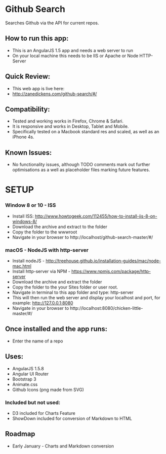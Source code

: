 # Github Search

Searches Github via the API for current repos.

## How to run this app:
- This is an AngularJS 1.5 app and needs a web server to run
- On your local machine this needs to be IIS or Apache or Node HTTP-Server

## Quick Review:
- This web app is live here: 
- http://zanedickens.com/github-search/#/

## Compatibility:
- Tested and working works in Firefox, Chrome & Safari.
- It is responsive and works in Desktop, Tablet and Mobile. 
- Specifically tested on a Macbook standard res and scaled, as well as an iPhone 4s.

## Known Issues:
- No functionality issues, although TODO comments mark out further optimisations as a well as placeholder files marking future features.

# SETUP

### Window 8 or 10 - ISS
- Install ISS: http://www.howtogeek.com/112455/how-to-install-iis-8-on-windows-8/
- Download the archive and extract to the folder
- Copy the folder to the wwwroot
- Navigate in your browser to http://localhost/github-search-master/#/

### macOS - NodeJS with http-server
- Install nodeJS - http://treehouse.github.io/installation-guides/mac/node-mac.html
- Install http-server via NPM - https://www.npmjs.com/package/http-server
- Download the archive and extract the folder
- Copy the folder to the your Sites folder or user root.
- Navigate in terminal to this app folder and type: http-server
- This will then run the web server and display your localhost and port, for example: http://127.0.0.1:8080
- Navigate in your browser to http://localhost:8080/chicken-little-master/#/

## Once installed and the app runs:
- Enter the name of a repo

## Uses: 
- AngularJS 1.5.8
- Angular UI Router
- Bootstrap 3
- Animate.css
- Github Icons (png made from SVG)

### Included but not used:
- D3 included for Charts Feature
- ShowDown included for conversion of Markdown to HTML

## Roadmap

- Early January - Charts and Markdown conversion